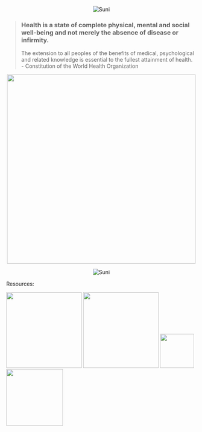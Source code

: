 <p align="center">
<img src="./banner.jpg" alt="Suni" class="center">
</p>

<p>
<blockquote>
<h3>
Health is a state of complete physical, mental and social well-being and not merely the absence of disease or infirmity.</h3>
<p>
The extension to all peoples of the benefits of medical, psychological and related knowledge is essential to the fullest attainment of health. 
- Constitution of the World Health Organization </p>
</blockquote>
</p>
<p align="center"><img src=https://www.wellsteps.com/blog/wp-content/uploads/2016/08/Wellness-and-Behavior-Change-1024x318.png width="500"></p>


<p align="center">
<img src="./chart.jpg" alt="Suni" class="center">
</p>


Resources:
<p>
<img src=http://www.who.int/images/default-source/fallback/header-logos/h-logo-blue.svg?sfvrsn=aaed4f35_16 width="200">
<img src=https://www.americashealthrankings.org/assets/images/ahr-logo-h.png width="200">
<img src=https://vhcwv.org/wp-content/uploads/cdc-logo.png width="90">
<img src=http://update.lib.berkeley.edu/wp-content/uploads/2016/05/census-logo.png width="150">
</p>



